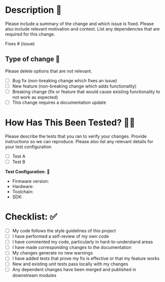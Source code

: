 # Description 🦫

Please include a summary of the change and which issue is fixed. Please also include relevant motivation and context. List any dependencies that are required for this change.

Fixes # (issue)

## Type of change 📝

Please delete options that are not relevant.

- [ ] Bug fix (non-breaking change which fixes an issue)
- [ ] New feature (non-breaking change which adds functionality)
- [ ] Breaking change (fix or feature that would cause existing functionality to not work as expected)
- [ ] This change requires a documentation update

# How Has This Been Tested? 🧑‍🔬

Please describe the tests that you ran to verify your changes. Provide instructions so we can reproduce. Please also list any relevant details for your test configuration

- [ ] Test A
- [ ] Test B

**Test Configuration**: 🔧
* Firmware version:
* Hardware:
* Toolchain:
* SDK:

# Checklist: ✅

- [ ] My code follows the style guidelines of this project
- [ ] I have performed a self-review of my own code
- [ ] I have commented my code, particularly in hard-to-understand areas
- [ ] I have made corresponding changes to the documentation
- [ ] My changes generate no new warnings
- [ ] I have added tests that prove my fix is effective or that my feature works
- [ ] New and existing unit tests pass locally with my changes
- [ ] Any dependent changes have been merged and published in downstream modules